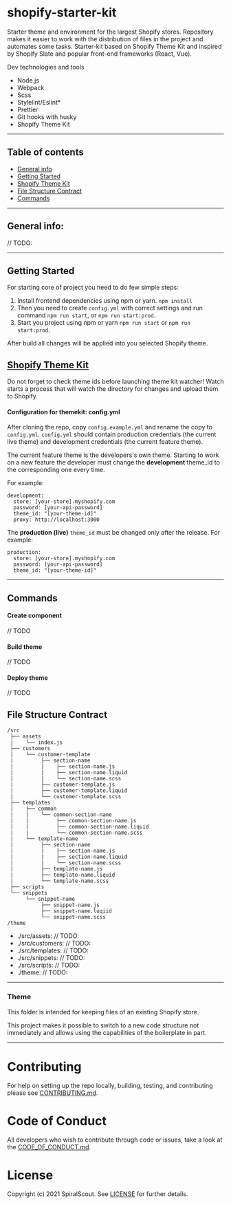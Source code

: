 # shopify-starter-kit

Starter theme and environment for the largest Shopify stores.
Repository makes it easier to work with the distribution of files in the project and automates some tasks.
Starter-kit based on Shopify Theme Kit and inspired by Shopify Slate and popular front-end frameworks (React, Vue).


Dev technologies and tools
- Node.js
- Webpack
- Scss
- Stylelint/Eslint*
- Prettier
- Git hooks with husky
- Shopify Theme Kit

---

## Table of contents
* [General info](#General-Info)
* [Getting Started](#Getting-Started)
* [Shopify Theme Kit](#Shopify-Theme-Kit)
* [File Structure Contract](#File-Structure-Contract)
* [Commands](#Commands)

---

## General info:

// TODO:

---

## Getting Started
For starting core of project you need to do few simple steps:
1. Install frontend dependencies using npm or yarn. `npm install`
2. Then you need to create `config.yml` with correct settings and run command `npm run start`, or `npm run start:prod`.
3. Start you project using npm or yarn `npm run start` or `npm run start:prod`.

After build all changes will be applied into you selected Shopify theme.


## [Shopify Theme Kit](https://shopify.dev/tools/theme-kit)

Do not forget to check theme ids before launching theme kit watcher!
Watch starts a process that will watch the directory for changes and upload them to Shopify.

#### Configuration for themekit:  config.yml

After cloning the repo, copy `config.example.yml` and rename the copy to `config.yml`.
`config.yml` should contain production credentials (the current live theme) and development credentials (the current feature theme).

The current feature theme is the developers's own theme. Starting to work on a new feature the developer must change the **development** theme_id to the corresponding one every time.

For example:

```
development:
  store: [your-store].myshopify.com
  password: [your-api-password]
  theme_id: "[your-theme-id]"
  proxy: http://localhost:3000
```

The **production (live)** `theme_id` must be changed only after the release.
For example:

```
production:
  store: [your-store].myshopify.com
  password: [your-api-password]
  theme_id: "[your-theme-id]"
```

---

## Commands

#### Create component
// TODO


#### Build theme
// TODO


#### Deploy theme
// TODO

## File Structure Contract

```
/src
 ├── assets
 |    └── index.js
 ├── customers
 |    └── customer-template
 |         ├── section-name
 |         |    ├── section-name.js
 |         |    ├── section-name.liquid
 |         |    └── section-name.scss
 |         ├── customer-template.js
 |         ├── customer-template.liquid
 |         └── customer-template.scss
 ├── templates
 |    ├── common
 |    |    └── common-section-name
 |    |         ├── common-section-name.js
 |    |         ├── common-section-name.liquid
 |    |         └── common-section-name.scss
 |    └── template-name
 |         ├── section-name
 |         |    ├── section-name.js
 |         |    ├── section-name.liquid
 |         |    └── section-name.scss
 |         ├── template-name.js
 |         ├── template-name.liquid
 |         └── template-name.scss
 ├── scripts
 └── snippets
      └── snippet-name
           ├── snippet-name.js
           ├── snippet-name.luqiid
           └── snippet-name.scss
/theme
```


- ./src/assets: // TODO:
- ./src/customers: // TODO:
- ./src/templates: // TODO:
- ./src/snippets: // TODO:
- ./src/scripts: // TODO:
- ./theme: // TODO:

---

### Theme

This folder is intended for keeping files of an existing Shopify store.

This project makes it possible to switch to a new code structure not immediately and allows using the capabilities of the boilerplate in part.

---

# Contributing
For help on setting up the repo locally, building, testing, and contributing please see [CONTRIBUTING.md](https://github.com/spiral/shopify-starter-kit/blob/master/CONTRIBUTING.md).

# Code of Conduct
All developers who wish to contribute through code or issues, take a look at the [CODE_OF_CONDUCT.md](https://github.com/spiral/shopify-starter-kit/blob/master/CODE_OF_CONDUCT.md).

# License
Copyright (c) 2021 SpiralScout. See [LICENSE](https://github.com/spiral/shopify-starter-kit/blob/master/LICENSE) for further details.
